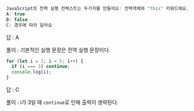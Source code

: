 ```javascript
JavaScript의 전역 실행 컨텍스트는 두가지를 만들어요: 전역객체와 "this" 키워드에요.
A: true
B: false
C: 경우에 따라 달라요
```

답 : A

풀이 : 기본적인 실행 문장은 전역 실행 문장이다.

```javascript
for (let i = 1; i < 5; i++) {
  if (i === 3) continue;
  console.log(i);
}
```

답 : C

풀이 : i가 3일 때 `continue`로 인해 출력이 생략된다.